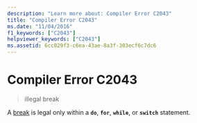 ```yaml
---
description: "Learn more about: Compiler Error C2043"
title: "Compiler Error C2043"
ms.date: "11/04/2016"
f1_keywords: ["C2043"]
helpviewer_keywords: ["C2043"]
ms.assetid: 6cc829f3-c6ea-43ae-8a3f-303ecf6c7dc6
---
```

# Compiler Error C2043

> illegal break

A [break](../../cpp/break-statement-cpp.md) is legal only within a **`do`**, **`for`**, **`while`**, or **`switch`** statement.
